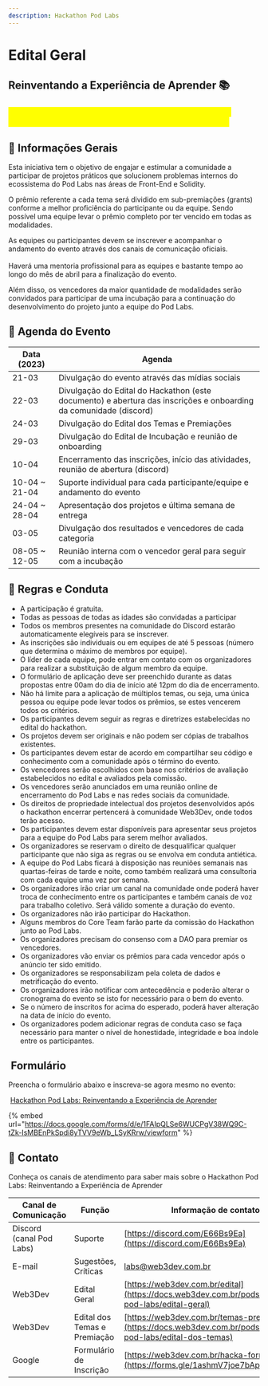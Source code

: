 ```yaml
---
description: Hackathon Pod Labs
---
```


# Edital Geral

## Reinventando a Experiência de Aprender 📚

### <mark style="color:yellow;">Participe do evento, conecte-se, evolua, reinvente a sua capacidade de aprender tecnologias de última geração!</mark>

## 🎯 Informações Gerais

Esta iniciativa tem o objetivo de engajar e estimular a comunidade a participar de projetos práticos que solucionem problemas internos do ecossistema do Pod Labs nas áreas de Front-End e Solidity.

O prêmio referente a cada tema será dividido em sub-premiações (grants) conforme a melhor proficiência do participante ou da equipe. Sendo possível uma equipe levar o prêmio completo por ter vencido em todas as modalidades.

As equipes ou participantes devem se inscrever e acompanhar o andamento do evento através dos canais de comunicação oficiais.\
\
Haverá uma mentoria profissional para as equipes e bastante tempo ao longo do mês de abril para a finalização do evento.

Além disso, os vencedores da maior quantidade de modalidades serão convidados para participar de uma incubação para a continuação do desenvolvimento do projeto junto a equipe do Pod Labs.

## 📅   Agenda do Evento

| Data (2023)    | Agenda                                                                                                            |
| -------------- | ----------------------------------------------------------------------------------------------------------------- |
| 21-03          | Divulgação do evento através das mídias sociais                                                                   |
| 22-03          | Divulgação do Edital do Hackathon (este documento) e abertura das inscrições e onboarding da comunidade (discord) |
| 24-03          | Divulgação do Edital dos Temas e Premiações                                                                       |
| 29-03          | Divulgação do Edital de Incubação e reunião de onboarding                                                         |
| 10-04          | Encerramento das inscrições, início das atividades, reunião de abertura (discord)                                 |
| 10-04 \~ 21-04 | Suporte individual para cada participante/equipe e andamento do evento                                            |
| 24-04 \~ 28-04 | Apresentação dos projetos e última semana de entrega                                                              |
| 03-05          | Divulgação dos resultados e vencedores de cada categoria                                                          |
| 08-05 \~ 12-05 | Reunião interna com o vencedor geral para seguir com a incubação                                                  |

## 📜 Regras e Conduta

* A participação é gratuita.
* Todas as pessoas de todas as idades são convidadas a participar
* Todos os membros presentes na comunidade do Discord estarão automaticamente elegíveis para se inscrever.
* As inscrições são individuais ou em equipes de até 5 pessoas (número que determina o máximo de membros por equipe).
* O líder de cada equipe, pode entrar em contato com os organizadores para realizar a substituição de algum membro da equipe.
* O formulário de aplicação deve ser preenchido durante as datas propostas entre 00am do dia de início até 12pm do dia de encerramento.
* Não há limite para a  aplicação de múltiplos temas, ou seja, uma única pessoa ou equipe pode levar todos os prêmios, se estes vencerem todos os critérios.
* Os participantes devem seguir as regras e diretrizes estabelecidas no edital do hackathon.
* Os projetos devem ser originais e não podem ser cópias de trabalhos existentes.
* Os participantes devem estar de acordo em compartilhar seu código e conhecimento com a comunidade após o término do evento.
* Os vencedores serão escolhidos com base nos critérios de avaliação estabelecidos no edital e avaliados pela comissão.
* Os vencedores serão anunciados em uma reunião online de encerramento do Pod Labs e nas redes sociais da comunidade.
* Os direitos de propriedade intelectual dos projetos desenvolvidos após o hackathon encerrar pertencerá à comunidade Web3Dev, onde todos terão acesso.
* Os participantes devem estar disponíveis para apresentar seus projetos para a equipe do Pod Labs para serem melhor avaliados.
* Os organizadores se reservam o direito de desqualificar qualquer participante que não siga as regras ou se envolva em conduta antiética.
* A equipe do Pod Labs ficará à disposição nas reuniões semanais nas quartas-feiras de tarde e noite, como também realizará uma consultoria com cada equipe uma vez por semana.
* Os organizadores irão criar um canal na comunidade onde poderá haver troca de conhecimento entre os participantes e também canais de voz para trabalho coletivo. Será válido somente a duração do evento.
* Os organizadores não irão participar do Hackathon.
* Alguns membros do Core Team farão parte da comissão do Hackathon junto ao Pod Labs.
* Os organizadores precisam do consenso com a DAO para premiar os vencedores.
* Os organizadores vão enviar os prêmios para cada vencedor após o anúncio ter sido emitido.
* Os organizadores se responsabilizam pela coleta de dados e metrificação do evento.
* Os organizadores irão notificar com antecedência e poderão alterar o cronograma do evento se isto for necessário para o bem do evento.
* Se o número de inscritos for acima do esperado, poderá haver alteração na data de início do evento.
* Os organizadores podem adicionar regras de conduta caso se faça necessário para manter o nível de honestidade, integridade e boa índole entre os participantes.

## <img src="https://lh3.googleusercontent.com/0nfRZOc2e3lSRz_fnXE-k8vN3TQOPKEjihIHUDm4oX1tYMAEAyBmUBVgoeoFneYZEbo4p1c7Iv2gRPcZRxs5B61M7iMGKA1gwLdHtEiVMNOfdfL5_PXDnPDPAVewadoPn6Bqw-4Mq97G3t7iqhLB6Q" alt="" data-size="line">  Formulário

Preencha o formulário abaixo e inscreva-se agora mesmo no evento:

<img src="https://lh3.googleusercontent.com/wpi0VZElXNBWTvIP-FtF10cBqiEIsZOHvRll1_safoY1o4KRMoywYJKmjVihVJ1vsY3F6wWK5GKXJ0dS6ljMvb1hE_IYhsMff6i-82uzcsf5u9WH6lsbsWN85Tam9WE06bnlNdF-hfvH4pNLnQgAAw" alt="" data-size="line"> [Hackathon Pod Labs: Reinventando a Experiência de Aprender](https://forms.gle/1ashmV7joe7bApzXA)

{% embed url="https://docs.google.com/forms/d/e/1FAIpQLSe6WUCPgV38WQ9C-tZk-IsMBEnPkSpdi8yTVV9eWb_LSyKRrw/viewform" %}

## 📩  Contato

Conheça os canais de atendimento para saber mais sobre o Hackathon Pod Labs: Reinventando a Experiência de Aprender

| Canal de Comunicação     | Função                       | Informação de contato                                                                                        |
| ------------------------ | ---------------------------- | ------------------------------------------------------------------------------------------------------------ |
| Discord (canal Pod Labs) | Suporte                      | [https://discord.com/E66Bs9Ea](https://discord.com/E66Bs9Ea)                                                 |
| E-mail                   | Sugestões, Críticas          | [labs@web3dev.com.br](mailto:labs@web3dev.com.br)                                                            |
| Web3Dev                  | Edital Geral                 | [https://web3dev.com.br/edital](https://docs.web3dev.com.br/pods/hackathon-pod-labs/edital-geral)            |
| Web3Dev                  | Edital dos Temas e Premiação | [https://web3dev.com.br/temas-premios](https://docs.web3dev.com.br/pods/hackathon-pod-labs/edital-dos-temas) |
| Google                   | Formulário de Inscrição      | [https://web3dev.com.br/hacka-form](https://forms.gle/1ashmV7joe7bApzXA)                                     |
